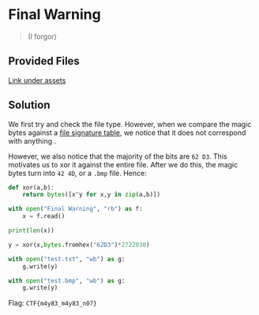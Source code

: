 # Final Warning
> (I forgor)
## Provided Files
[Link under assets](./assets/FinalWarning)
## Solution

We first try and check the file type. However, when we compare the magic bytes against a [file signature table](https://www.garykessler.net/library/file_sigs.html), we notice that it does not correspond with anything .

However, we also notice that the majority of the bits are `62 D3`. This motivates us to xor it against the entire file. After we do this, the magic bytes turn into `42 4D`, or a `.bmp` file. Hence: 

```py
def xor(a,b):
    return bytes([x^y for x,y in zip(a,b)])

with open("Final Warning", "rb") as f:
    x = f.read()

print(len(x))

y = xor(x,bytes.fromhex("62D3")*2722030)

with open("test.txt", "wb") as g:
    g.write(y)

with open("test.bmp", "wb") as g:
    g.write(y)
```

Flag: `CTF{m4y83_m4y83_n07}`